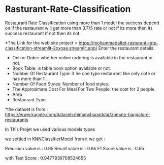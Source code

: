# Rasturant-Rate-Classification
Restaurant Rate Classification using more than 1 model the success depend on if the restaurant will get more than 3.7/5 rate or not if its more then its success restaurant if not then its not.

*The Link for the web site project = https://mohammedaltet-rasturant-rate-classification-streamlit-2oxoae.streamlit.app/
Enter the restaurant details:

- Online Order: whether online ordering is available in the restaurant or not.
- Book Table: is table book option available or not.
- Number Of Restaurant Type: if he one type restaurant like only cofe or has more than 1 .
- Number Of Food Styles: Number of food styles.
- The Approximate Cost For Meal For Two People: the cost for 2 people.
- Area
- Restaurant Type

*the dataset is from : https://www.kaggle.com/datasets/himanshupoddar/zomato-bangalore-restaurants

In This Projet we used various models types 

we settled in KNNClassifierModel from it we get : 

Precision value is  : 0.95
Recall value is  : 0.95
F1 Score value is  : 0.95

with Test Score : 0.9477939708524655
